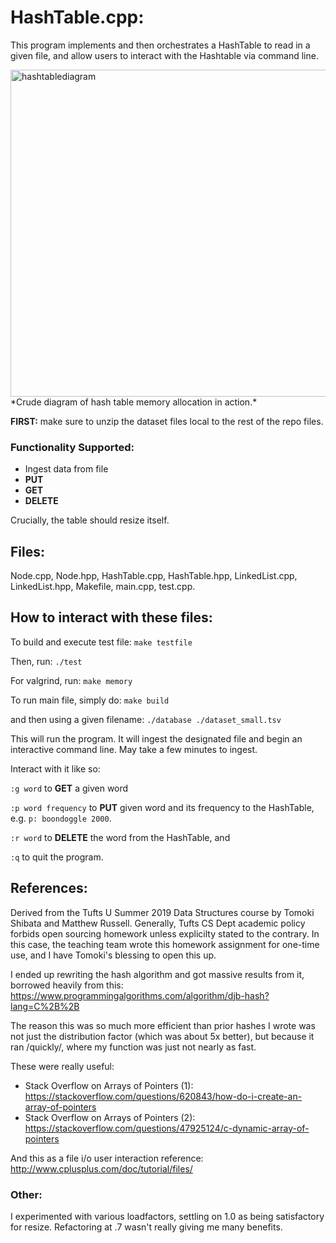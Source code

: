 # HashTable.cpp:
This program implements and then orchestrates a HashTable to read in a given file, and allow users to interact with the Hashtable via command line.

<img width="523" alt="hashtablediagram" src="https://user-images.githubusercontent.com/7624639/71420311-8b00bd80-2642-11ea-900a-722e8b07c97a.PNG">
*Crude diagram of hash table memory allocation in action.*

**FIRST:** make sure to unzip the dataset files local to the rest of the repo files.

### Functionality Supported:
- Ingest data from file
- **PUT**
- **GET**
- **DELETE**

Crucially, the table should resize itself.

## Files:
Node.cpp, Node.hpp, HashTable.cpp, HashTable.hpp, LinkedList.cpp, LinkedList.hpp, Makefile, main.cpp, test.cpp.

## How to interact with these files:
To build and execute test file:
`make testfile`

Then, run:
`./test`

For valgrind, run:
`make memory`

To run main file, simply do:
`make build`

and then using a given filename:
`./database ./dataset_small.tsv`

This will run the program. It will ingest the designated file and begin an interactive command line. May take a few minutes to ingest.

Interact with it like so:

`:g word` to **GET** a given word

`:p word frequency` to **PUT** given word and its frequency to the HashTable, e.g. `p: boondoggle 2000`.

`:r word` to **DELETE** the word from the HashTable, and

`:q` to quit the program.


## References:
Derived from the Tufts U Summer 2019 Data Structures course by Tomoki Shibata and Matthew Russell.
Generally, Tufts CS Dept academic policy forbids open sourcing homework unless explicilty stated to the contrary. In this case, the teaching team wrote this homework assignment for one-time use, and I have Tomoki's blessing to open this up. 

I ended up rewriting the hash algorithm and got massive results from it, borrowed heavily from this:
https://www.programmingalgorithms.com/algorithm/djb-hash?lang=C%2B%2B

The reason this was so much more efficient than prior hashes I wrote was not just the distribution factor (which was about 5x better), but because it ran /quickly/, where my function was just not nearly as fast.

These were really useful:
- Stack Overflow on Arrays of Pointers (1): https://stackoverflow.com/questions/620843/how-do-i-create-an-array-of-pointers
- Stack Overflow on Arrays of Pointers (2): https://stackoverflow.com/questions/47925124/c-dynamic-array-of-pointers

And this as a file i/o user interaction reference:
http://www.cplusplus.com/doc/tutorial/files/


### Other:
I experimented with various loadfactors, settling on 1.0 as being satisfactory for resize. Refactoring at .7 wasn't really giving me many benefits.
